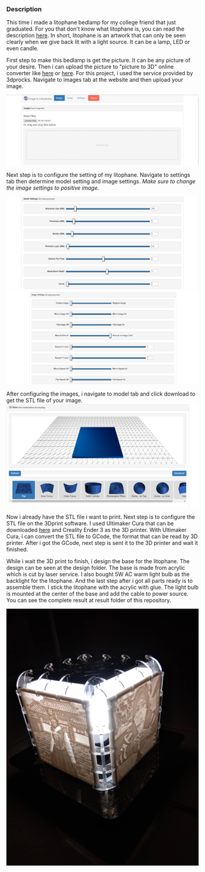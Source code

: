 ### Description

This time i made a litophane bedlamp for my college friend that just graduated. For you that don't know what litophane is, you can read the description [here](https://en.wikipedia.org/wiki/Lithophane). In short, litophane is an artwork that can only be seen clearly when we give back lit with a light source. It can be a lamp, LED or even candle. 

First step to make this bedlamp is get the picture. It can be any picture of your desire. Then i can upload the picture to "picture to 3D" online converter like [here](http://3dp.rocks/lithophane/) or [here](https://lithophanemaker.com/). For this project, i used the service provided by 3dprocks. Navigate to images tab at the website and then upload your image. 

![Picture 1](https://github.com/falithurrahman/litophane_bedlamp/blob/master/Step/1.PNG "Picture 1")

Next step is to configure the setting of my litophane. Navigate to settings tab then determine model setting and image settings. *Make sure to change the image settings to positive image.*

![Picture 2](https://github.com/falithurrahman/litophane_bedlamp/blob/master/Step/2.PNG "Picture 2") ![Picture 3](https://github.com/falithurrahman/litophane_bedlamp/blob/master/Step/3.PNG "Picture 3")

After configuring the images, i navigate to model tab and click download to get the STL file of your image. ![Picture 4](https://github.com/falithurrahman/litophane_bedlamp/blob/master/Step/4.PNG "Picture 4")

Now i already have the STL file i want to print. Next step is to configure the STL file on the 3Dprint software. I used Ultimaker Cura that can be downloaded [here](https://ultimaker.com/software/ultimaker-cura) and Creality Ender 3 as the 3D printer. With Ultimaker Cura, i can convert the STL file to GCode, the format that can be read by 3D printer. After i got the GCode, next step is sent it to the 3D printer and wait it finished.

While i wait the 3D print to finish, i design the base for the litophane. The design can be seen at the design folder. The base is made from acrylic which is cut by laser service. I also bought 5W AC warm light bulb as the backlight for the litophane. And the last step after i got all parts ready is to assemble them. I stick the litophane with the acrylic with glue. The light bulb is mounted at the center of the base and add the cable to power source. You can see the complete result at result folder of this repository.


![Picture 5](https://github.com/falithurrahman/litophane_bedlamp/blob/master/Result/88363.jpg "Picture 5")
